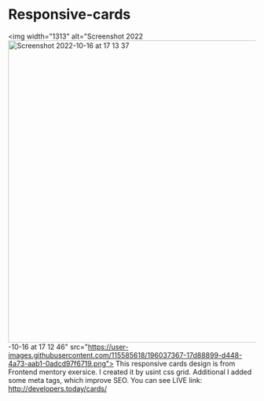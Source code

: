 # Responsive-cards
<img width="1313" alt="Screenshot 2022<img width="615" alt="Screenshot 2022-10-16 at 17 13 37" src="https://user-images.githubusercontent.com/115585618/196037425-06eaf1f6-1091-4db8-a1a0-d2c5bbdb3863.png">
-10-16 at 17 12 46" src="https://user-images.githubusercontent.com/115585618/196037367-17d88899-d448-4a73-aab1-0adcd97f6719.png">
This responsive cards design is from Frontend mentory exersice. I created it by usint css grid.
Additional I added some meta tags, which improve SEO.
You can see LIVE link: http://developers.today/cards/
